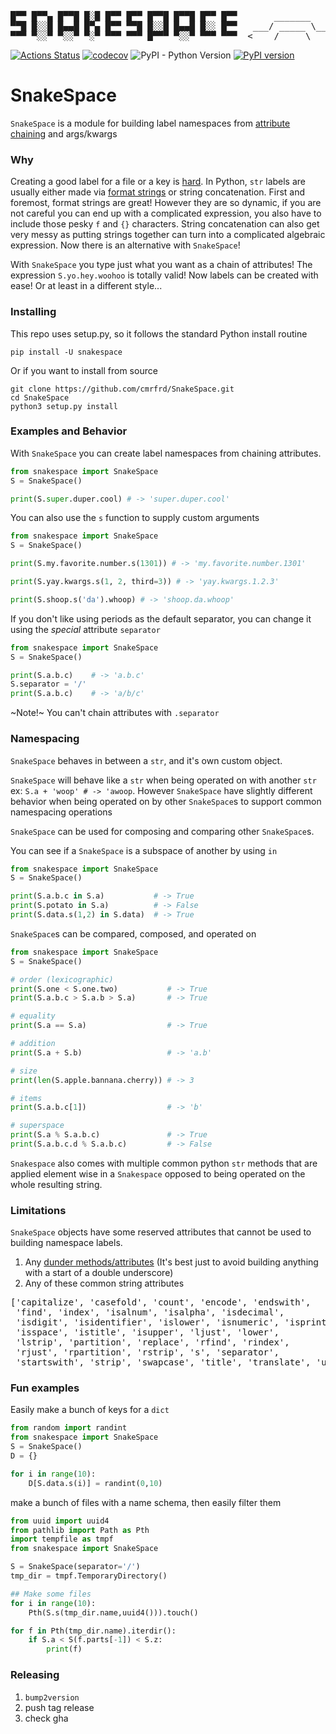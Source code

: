 <pre width="1000">
                                                              __
█▀▀ █▀▀▄ █▀▀█ █░█ █▀▀ █▀▀ █▀▀█ █▀▀█ █▀▀ █▀▀       _______    /*_>-<
▀▀█ █░░█ █▄▄█ █▀▄ █▀▀ ▀▀█ █░░█ █▄▄█ █░░ █▀▀   ___/ _____ \__/ /
▀▀▀ ▀░░▀ ▀░░▀ ▀░▀ ▀▀▀ ▀▀▀ █▀▀▀ ▀░░▀ ▀▀▀ ▀▀▀  <____/     \____/
</pre>

[![Actions Status](https://github.com/cmrfrd/SnakeSpace/workflows/pypi/badge.svg)](https://github.com/cmrfrd/SnakeSpace/actions)
[![codecov](https://codecov.io/gh/cmrfrd/SnakeSpace/branch/master/graph/badge.svg)](https://codecov.io/gh/cmrfrd/SnakeSpace)
![PyPI - Python Version](https://img.shields.io/pypi/pyversions/snakespace)
[![PyPI version](https://badge.fury.io/py/snakespace.svg)](https://badge.fury.io/py/snakespace)

# SnakeSpace

`SnakeSpace` is a module for building label namespaces from [attribute chaining](https://en.wikipedia.org/wiki/Method_chaining) and args/kwargs

### Why

Creating a good label for a file or a key is [hard](https://xkcd.com/1459/). In Python, `str` labels are usually either made via [format strings](https://www.python.org/dev/peps/pep-0498/) or string concatenation. First and foremost, format strings are great! However they are so dynamic, if you are not careful you can end up with a complicated expression, you also have to include those pesky `f` and `{}` characters. String concatenation can also get very messy as putting strings together can turn into a complicated algebraic expression. Now there is an alternative with `SnakeSpace`!

With `SnakeSpace` you type just what you want as a chain of attributes! The expression `S.yo.hey.woohoo` is totally valid! Now labels can be created with ease! Or at least in a different style...

### Installing

This repo uses setup.py, so it follows the standard Python install routine

``` shell
pip install -U snakespace
```

Or if you want to install from source

``` shell
git clone https://github.com/cmrfrd/SnakeSpace.git
cd SnakeSpace
python3 setup.py install
```

### Examples and Behavior

With `SnakeSpace` you can create label namespaces from chaining attributes.

``` python
from snakespace import SnakeSpace
S = SnakeSpace()

print(S.super.duper.cool) # -> 'super.duper.cool'
```

You can also use the `s` function to supply custom arguments

``` python
from snakespace import SnakeSpace
S = SnakeSpace()

print(S.my.favorite.number.s(1301)) # -> 'my.favorite.number.1301'

print(S.yay.kwargs.s(1, 2, third=3)) # -> 'yay.kwargs.1.2.3'

print(S.shoop.s('da').whoop) # -> 'shoop.da.whoop'
```

If you don't like using periods as the default separator, you can change it using the *special* attribute `separator`

``` python
from snakespace import SnakeSpace
S = SnakeSpace()

print(S.a.b.c)    # -> 'a.b.c'
S.separator = '/'
print(S.a.b.c)    # -> 'a/b/c'
```

~Note!~ You can't chain attributes with `.separator`


### Namespacing

`SnakeSpace` behaves in between a `str`, and it's own custom object.

`SnakeSpace` will behave like a `str` when being operated on with another `str` ex: `S.a + 'woop' # -> 'awoop`. However `SnakeSpace` have slightly different behavior when being operated on by other `SnakeSpace`s to support common namespacing operations

`SnakeSpace` can be used for composing and comparing other `SnakeSpace`s.

You can see if a `SnakeSpace` is a subspace of another by using `in`

``` python
from snakespace import SnakeSpace
S = SnakeSpace()

print(S.a.b.c in S.a)           # -> True
print(S.potato in S.a)          # -> False
print(S.data.s(1,2) in S.data)  # -> True
```

`SnakeSpace`s can be compared, composed, and operated on

``` python
from snakespace import SnakeSpace
S = SnakeSpace()

# order (lexicographic)
print(S.one < S.one.two)           # -> True
print(S.a.b.c > S.a.b > S.a)       # -> True

# equality
print(S.a == S.a)                  # -> True

# addition
print(S.a + S.b)                   # -> 'a.b'

# size
print(len(S.apple.bannana.cherry)) # -> 3

# items
print(S.a.b.c[1])                  # -> 'b'

# superspace
print(S.a % S.a.b.c)               # -> True
print(S.a.b.c.d % S.a.b.c)         # -> False
```

`Snakespace` also comes with multiple common python `str` methods that are applied element wise in a `Snakespace` opposed to being operated on the whole resulting string.

### Limitations

`SnakeSpace` objects have some reserved attributes that cannot be used to building namespace labels.

1. Any [dunder methods/attributes](https://stackoverflow.com/questions/1418825/where-is-the-python-documentation-for-the-special-methods-init-new) (It's best just to avoid building anything with a start of a double underscore)
2. Any of these common string attributes

<pre>
['capitalize', 'casefold', 'count', 'encode', 'endswith',
 'find', 'index', 'isalnum', 'isalpha', 'isdecimal',
 'isdigit', 'isidentifier', 'islower', 'isnumeric', 'isprintable',
 'isspace', 'istitle', 'isupper', 'ljust', 'lower',
 'lstrip', 'partition', 'replace', 'rfind', 'rindex',
 'rjust', 'rpartition', 'rstrip', 's', 'separator',
 'startswith', 'strip', 'swapcase', 'title', 'translate', 'upper', 'zfill']
</pre>

### Fun examples

Easily make a bunch of keys for a `dict`

``` python
from random import randint
from snakespace import SnakeSpace
S = SnakeSpace()
D = {}

for i in range(10):
    D[S.data.s(i)] = randint(0,10)
```

make a bunch of files with a name schema, then easily filter them

``` python
from uuid import uuid4
from pathlib import Path as Pth
import tempfile as tmpf
from snakespace import SnakeSpace

S = SnakeSpace(separator='/')
tmp_dir = tmpf.TemporaryDirectory()

## Make some files
for i in range(10):
    Pth(S.s(tmp_dir.name,uuid4())).touch()

for f in Pth(tmp_dir.name).iterdir():
    if S.a < S(f.parts[-1]) < S.z:
        print(f)
```

### Releasing

1. `bump2version`
2. push tag release
3. check gha
